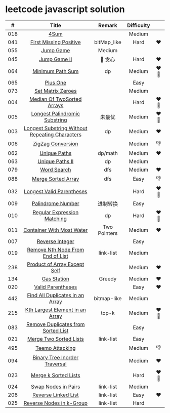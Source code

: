 # leetcode javascript solution

| # | Title | Remark | Difficulty | |
|:--:|:--:|:--:|:--:|:--:|
|018|[4Sum](https://github.com/MoruoFrog/leetcode/blob/master/Solution/018__4Sum.js)|  | Medium |
|041|[First Missing Positive](https://github.com/MoruoFrog/leetcode/blob/master/Solution/041__FirstMissingPositive.js)| bitMap_like | Hard | :heart: |
|055|[Jump Game](https://github.com/MoruoFrog/leetcode/blob/master/Solution/055__JumpGame.js)| Medium |
|045|[Jump Game II](https://github.com/MoruoFrog/leetcode/blob/master/Solution/045__JumpGame2.js)| 贪心| Hard | :heart: |
|064|[Minimum Path Sum](https://github.com/MoruoFrog/leetcode/blob/master/Solution/064__MinimumPathSum.js)|dp| Medium | :heart: :pushpin:|
|065|[Plus One](https://github.com/MoruoFrog/leetcode/blob/master/Solution/065__PlusOne.js)| | Easy |
|073|[Set Matrix Zeroes](https://github.com/MoruoFrog/leetcode/blob/master/Solution/073__SetMatrixZeroes.js)| | Medium |
|004|[Median Of TwoSorted Arrays](https://github.com/MoruoFrog/leetcode/blob/master/Solution/004__MedianOfTwoSortedArrays.js)|  | Hard | :heart: :pushpin:|
|005|[Longest Palindromic Substring](https://github.com/MoruoFrog/leetcode/blob/master/Solution/005__LongestPalindromicSubstring.js)| 未最优 | Medium |:heart: :pushpin: |
|003|[Longest Substring Without Repeating Characters](https://github.com/MoruoFrog/leetcode/blob/master/Solution/003__LongestSubstringWithoutRepeatingCharacters.js)| dp | Medium | :heart: |
|006|[ZigZag Conversion](https://github.com/MoruoFrog/leetcode/blob/master/Solution/006__ZigZagConversion.js)|  | Medium | :-1: |
|062|[Unique Paths](https://github.com/MoruoFrog/leetcode/blob/master/Solution/062__UniquePaths.js)| dp/math | Medium | :heart: |
|063|[Unique Paths II](https://github.com/MoruoFrog/leetcode/blob/master/Solution/063__UniquePathsII.js)| dp | Medium |  |
|079|[Word Search](https://github.com/MoruoFrog/leetcode/blob/master/Solution/079__WordSearch.js)| dfs | Medium | :heart: |
|088|[Merge Sorted Array](https://github.com/MoruoFrog/leetcode/blob/master/Solution/088__MergeSortedArray.js)| dfs | Easy | :-1: |
|032|[Longest Valid Parentheses](https://github.com/MoruoFrog/leetcode/blob/master/Solution/032_LongestValidParentheses.js)|  | Hard | :heart: :pushpin: |
|009|[Palindrome Number](https://github.com/MoruoFrog/leetcode/blob/master/Solution/009__PalindromeNumber.js)| 进制转换 | Easy | |
|010|[Regular Expression Matching](https://github.com/MoruoFrog/leetcode/blob/master/Solution/010__RegularExpressionMatching.js)| dp | Hard | :heart: :pushpin: |
|011|[Container With Most Water](https://github.com/MoruoFrog/leetcode/blob/master/Solution/011__ContainerWithMostWater.js)| Two Pointers | Medium | :heart: |
|007|[Reverse Integer](https://github.com/MoruoFrog/leetcode/blob/master/Solution/007__ReverseInteger.js)|  | Easy |  |
|019|[Remove Nth Node From End of List](https://github.com/MoruoFrog/leetcode/blob/master/Solution/019__RemoveNthNodeFromEndofList.js)| link-list | Medium |  |
|238|[Product of Array Except Self](https://github.com/MoruoFrog/leetcode/blob/master/Solution/238__ProductofArrayExceptSelf.js)|  | Medium | :heart: |
|134|[Gas Station](https://github.com/MoruoFrog/leetcode/blob/master/Solution/134__GasStation.js)| Greedy | Medium | :heart: |
|020|[Valid Parentheses](https://github.com/MoruoFrog/leetcode/blob/master/Solution/020__ValidParentheses.js)|  | Easy | :heart: |
|442|[Find All Duplicates in an Array](https://github.com/MoruoFrog/leetcode/blob/master/Solution/442__FindAllDuplicatesInAnArray.js)| bitmap-like | Medium | |
|215|[Kth Largest Element in an Array](https://github.com/MoruoFrog/leetcode/blob/master/Solution/215__KthLargestElementInAnArray.js)| top-k | Medium | :heart: :pushpin: |
|083|[Remove Duplicates from Sorted List](https://github.com/MoruoFrog/leetcode/blob/master/Solution/083__RemoveDuplicatesFromSortedList.js)| | Easy | |
|021|[Merge Two Sorted Lists](https://github.com/MoruoFrog/leetcode/blob/master/Solution/021__MergeTwoSortedLists.js)|link-list | Easy | |
|495|[Teemo Attacking](https://github.com/MoruoFrog/leetcode/blob/master/Solution/495__TeemoAttacking.js)| | Medium | :-1: |
|094|[Binary Tree Inorder Traversal](https://github.com/MoruoFrog/leetcode/blob/master/Solution/094__BinaryTreeInorderTraversal.js)| | Medium | :heart: |
|023|[Merge k Sorted Lists](https://github.com/MoruoFrog/leetcode/blob/master/Solution/023__MergekSortedLists.js)| | Hard | :heart: :pushpin: |
|024|[Swap Nodes in Pairs](https://github.com/MoruoFrog/leetcode/blob/master/Solution/024__SwapNodesinPairs.js)| link-list | Medium | |
|206|[Reverse Linked List](https://github.com/MoruoFrog/leetcode/blob/master/Solution/206__ReverseLinkedList.js)| link-list | Easy | :heart: |
|025|[Reverse Nodes in k-Group](https://github.com/MoruoFrog/leetcode/blob/master/Solution/025__ReverseNodesInk-Group.js)| link-list | Hard |  |
